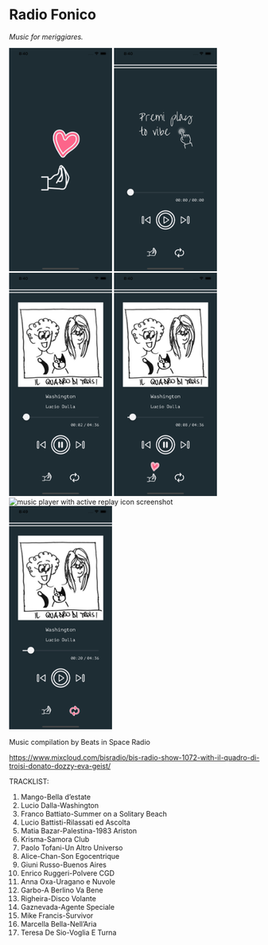 #  Radio Fonico

*Music for meriggiares.*

<img src="radiofonico/Assets.xcassets/Screenshots/01.imageset/01.png" alt="launch screen screenshot" width="207" height="448"/>
<img src="radiofonico/Assets.xcassets/Screenshots/02.imageset/02.png" alt="premi play screenshot" width="207" height="448"/>
<img src="radiofonico/Assets.xcassets/Screenshots/03.imageset/03.png" alt="music player screenshot" width="207" height="448"/>
<img src="radiofonico/Assets.xcassets/Screenshots/04.imageset/04.png" alt="music player with active mano icon screenshot" width="207" height="448"/>
<img src="radiofonico/Assets.xcassets/Screenshots/05.imageset/05.png" alt="music player with active replay icon screenshot" width="207" height="448"/>
<img src="radiofonico/Assets.xcassets/Screenshots/06.imageset/06.png" alt="music player with active icons screenshot" width="207" height="448"/>

Music compilation by Beats in Space Radio

https://www.mixcloud.com/bisradio/bis-radio-show-1072-with-il-quadro-di-troisi-donato-dozzy-eva-geist/

TRACKLIST: 

1. Mango-Bella d’estate 
2. Lucio Dalla-Washington 
3. Franco Battiato-Summer on a Solitary Beach 
4. Lucio Battisti-Rilassati ed Ascolta 
5. Matia Bazar-Palestina-1983 Ariston
6. Krisma-Samora Club
7. Paolo Tofani-Un Altro Universo 
8. Alice-Chan-Son Egocentrique 
9. Giuni Russo-Buenos Aires
10. Enrico Ruggeri-Polvere CGD
11. Anna Oxa-Uragano e Nuvole 
12. Garbo-A Berlino Va Bene 
13. Righeira-Disco Volante 
14. Gaznevada-Agente Speciale 
15. Mike Francis-Survivor
16. Marcella Bella-Nell’Aria 
17. Teresa De Sio-Voglia E Turna
